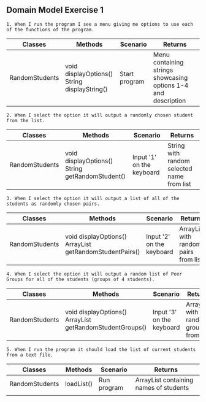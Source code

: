 ## Domain Model Exercise 1

```
1. When I run the program I see a menu giving me options to use each of the functions of the program.
```

| Classes        | Methods                                          | Scenario       | Returns                                                        |
|----------------|--------------------------------------------------|----------------|----------------------------------------------------------------|
| RandomStudents | void displayOptions()<br/>String displayString() | Start program  | Menu containing strings showcasing options 1-4 and description |

```
2. When I select the option it will output a randomly chosen student from the list.
```

| Classes        | Methods                                             | Scenario                  | Returns                                    |
|----------------|-----------------------------------------------------|---------------------------|--------------------------------------------|
| RandomStudents | void displayOptions()<br/>String getRandomStudent() | Input '1' on the keyboard | String with random selected name from list |

```
3. When I select the option it will output a list of all of the students as randomly chosen pairs.
```

| Classes        | Methods                                                             | Scenario                  | Returns                               |
|----------------|---------------------------------------------------------------------|---------------------------|---------------------------------------|
| RandomStudents | void displayOptions()<br/>ArrayList<String> getRandomStudentPairs() | Input '2' on the keyboard | ArrayList with random pairs from list |

```
4. When I select the option it will output a random list of Peer Groups for all of the students (groups of 4 students).
```

| Classes        | Methods                                                              | Scenario                  | Returns                                |
|----------------|----------------------------------------------------------------------|---------------------------|----------------------------------------|
| RandomStudents | void displayOptions()<br/>ArrayList<String> getRandomStudentGroups() | Input '3' on the keyboard | ArrayList with random groups from list |

```
5. When I run the program it should load the list of current students from a text file.
```

| Classes        | Methods    | Scenario    | Returns                                |
|----------------|------------|-------------|----------------------------------------|
| RandomStudents | loadList() | Run program | ArrayList containing names of students |
|                |            |             |                                        |
